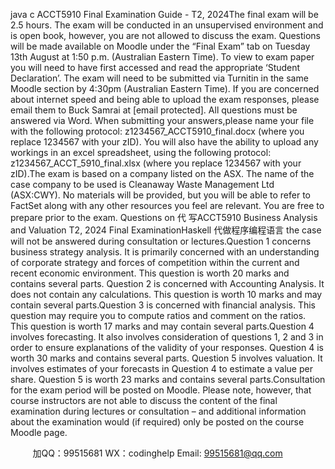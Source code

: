 java c
ACCT5910 
Final Examination Guide - T2, 2024The final exam will be 2.5 hours. The exam will be conducted in an unsupervised environment   and is   open book, however, you   are not   allowed to   discuss   the   exam.   Questions   will   be   made   available on Moodle   under the “Final Exam” tab on Tuesday 13th   August at      1:50 p.m.   (Australian Eastern Time). To view to exam paper you will need to have first accessed and read   the   appropriate ‘Student Declaration’.   The   exam will   need to be   submitted   via   Turnitin   in   the   same Moodle section   by 4:30pm (Australian Eastern Time). If   you are concerned about internet   speed   and   being   able   to   upload   the   exam   responses,   please   email   them   to   Buck   Samrai   at [email   protected].   All   questions   must   be   answered   via   Word.   When   submitting   your   answers,please   name   your   file   with   the   following   protocol: z1234567_ACCT5910_final.docx   (where   you   replace   1234567   with   your   zID).   You   will   also   have   the   ability   to   upload   any   workings in   an excel spreadsheet,   using the following   protocol:   z1234567_ACCT_5910_final.xlsx (where you replace   1234567 with your zID).The   exam   is   based   on   a   company   listed   on   the   ASX. The name of the case company to be used is Cleanaway Waste Management Ltd (ASX:CWY). No   materials   will   be   provided,   but   you   will   be   able   to   refer to   FactSet   along   with   any   other resources   you   feel   are relevant.   You   are   free to prepare prior to the   exam.   Questions   on 代 写ACCT5910 Business Analysis and Valuation T2, 2024 Final ExaminationHaskell
代做程序编程语言  the   case   will   not   be   answered   during   consultation or lectures.Question       1 concerns business strategy analysis. It is primarily   concerned with an   understanding   of corporate   strategy   and   forces   of competition   within   the   current   and   recent   economic environment. This question is worth 20 marks and   contains   several parts.
Question 2 is concerned with Accounting Analysis. It does not   contain   any   calculations.   This question is worth   10 marks and may contain   several parts.Question 3 is concerned with financial analysis. This   question   may   require you   to   compute   ratios and comment on the   ratios. This question   is   worth   17   marks   and   may   contain   several      parts.Question 4 involves forecasting. It also involves consideration of   questions   1, 2 and 3 in order   to   ensure   explanations   of the   validity   of your   responses.   Question   4   is   worth   30   marks   and   contains several parts.
Question 5 involves valuation. It involves estimates of   your forecasts in Question 4 to estimate   a value per share. Question 5 is   worth 23 marks   and   contains   several parts.Consultation for the exam period will be posted on Moodle.   Please note,   however,   that   course   instructors   are   not   able   to   discuss   the   content   of   the   final   examination   during   lectures   or   consultation   –   and   additional   information   about   the   examination   would   (if required)   only   be   posted on the course Moodle page.









         
加QQ：99515681  WX：codinghelp  Email: 99515681@qq.com
